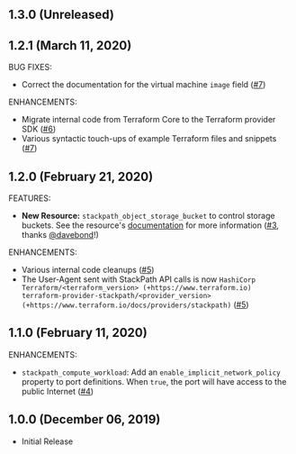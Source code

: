 ## 1.3.0 (Unreleased)
## 1.2.1 (March 11, 2020)

BUG FIXES:

- Correct the documentation for the virtual machine `image` field ([#7](https://github.com/terraform-providers/terraform-provider-stackpath/pull/7))

ENHANCEMENTS:

- Migrate internal code from Terraform Core to the Terraform provider SDK ([#6](https://github.com/terraform-providers/terraform-provider-stackpath/pull/6))
- Various syntactic touch-ups of example Terraform files and snippets ([#7](https://github.com/terraform-providers/terraform-provider-stackpath/pull/7))

## 1.2.0 (February 21, 2020)

FEATURES:

- **New Resource:** `stackpath_object_storage_bucket` to control storage buckets. See the resource's [documentation](https://www.terraform.io/docs/providers/stackpath/r/object_storage_bucket.html) for more information ([#3](https://github.com/terraform-providers/terraform-provider-stackpath/pull/3), thanks [@davebond](https://github.com/davebond)!)

ENHANCEMENTS:

- Various internal code cleanups ([#5](https://github.com/terraform-providers/terraform-provider-stackpath/pull/5))
- The User-Agent sent with StackPath API calls is now `HashiCorp Terraform/<terraform_version> (+https://www.terraform.io) terraform-provider-stackpath/<provider_version> (+https://www.terraform.io/docs/providers/stackpath)` ([#5](https://github.com/terraform-providers/terraform-provider-stackpath/pull/5))

## 1.1.0 (February 11, 2020)

ENHANCEMENTS:

- `stackpath_compute_workload`: Add an `enable_implicit_network_policy` property to port definitions. When `true`, the port will have access to the public Internet ([#4](https://github.com/terraform-providers/terraform-provider-stackpath/pull/4))

## 1.0.0 (December 06, 2019)

- Initial Release
